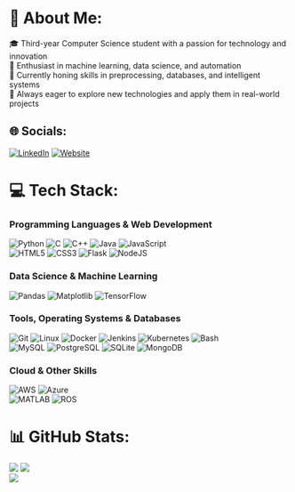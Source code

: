# 💫 About Me:
🎓 Third-year Computer Science student with a passion for technology and innovation  
🌌 Enthusiast in machine learning, data science, and automation  
💼 Currently honing skills in preprocessing, databases, and intelligent systems  
🚀 Always eager to explore new technologies and apply them in real-world projects  

## 🌐 Socials:
[![LinkedIn](https://img.shields.io/badge/LinkedIn-%230077B5.svg?logo=linkedin&logoColor=white)](https://www.linkedin.com/in/bretta/) [![Website](https://img.shields.io/badge/Website-%230077B5.svg?logo=internet&logoColor=white)](https://brettadams0.github.io/)

# 💻 Tech Stack:

### Programming Languages & Web Development
![Python](https://img.shields.io/badge/python-3670A0?style=for-the-badge&logo=python&logoColor=ffdd54) ![C](https://img.shields.io/badge/c-%2300599C.svg?style=for-the-badge&logo=c&logoColor=white) ![C++](https://img.shields.io/badge/c++-%2300599C.svg?style=for-the-badge&logo=c%2B%2B&logoColor=white) ![Java](https://img.shields.io/badge/java-%23ED8B00.svg?style=for-the-badge&logo=openjdk&logoColor=white) ![JavaScript](https://img.shields.io/badge/javascript-%23323330.svg?style=for-the-badge&logo=javascript&logoColor=%23F7DF1E)  
![HTML5](https://img.shields.io/badge/html5-%23E34F26.svg?style=for-the-badge&logo=html5&logoColor=white) ![CSS3](https://img.shields.io/badge/css3-%231572B6.svg?style=for-the-badge&logo=css3&logoColor=white) ![Flask](https://img.shields.io/badge/flask-%23000.svg?style=for-the-badge&logo=flask&logoColor=white) ![NodeJS](https://img.shields.io/badge/node.js-6DA55F?style=for-the-badge&logo=node.js&logoColor=white)

### Data Science & Machine Learning
![Pandas](https://img.shields.io/badge/pandas-%23150458.svg?style=for-the-badge&logo=pandas&logoColor=white) ![Matplotlib](https://img.shields.io/badge/Matplotlib-%23ffffff.svg?style=for-the-badge&logo=Matplotlib&logoColor=black) ![TensorFlow](https://img.shields.io/badge/TensorFlow-%23FF6F00.svg?style=for-the-badge&logo=TensorFlow&logoColor=white)

### Tools, Operating Systems & Databases
![Git](https://img.shields.io/badge/Git-fc6d26?style=for-the-badge&logo=git&logoColor=white) ![Linux](https://img.shields.io/badge/Linux-FCC624?style=for-the-badge&logo=linux&logoColor=black) ![Docker](https://img.shields.io/badge/Docker-%230db7ed.svg?style=for-the-badge&logo=docker&logoColor=white) ![Jenkins](https://img.shields.io/badge/Jenkins-%232C5263.svg?style=for-the-badge&logo=Jenkins&logoColor=white) ![Kubernetes](https://img.shields.io/badge/Kubernetes-%23326ce5.svg?style=for-the-badge&logo=Kubernetes&logoColor=white) ![Bash](https://img.shields.io/badge/bash-%23121011.svg?style=for-the-badge&logo=gnu-bash&logoColor=white)  
![MySQL](https://img.shields.io/badge/mysql-%2300f.svg?style=for-the-badge&logo=mysql&logoColor=white) ![PostgreSQL](https://img.shields.io/badge/postgresql-%23316192.svg?style=for-the-badge&logo=postgresql&logoColor=white) ![SQLite](https://img.shields.io/badge/sqlite-%2307405e.svg?style=for-the-badge&logo=sqlite&logoColor=white) ![MongoDB](https://img.shields.io/badge/MongoDB-%234ea94b.svg?style=for-the-badge&logo=mongodb&logoColor=white)

### Cloud & Other Skills
![AWS](https://img.shields.io/badge/Amazon_AWS-%23232F3E.svg?style=for-the-badge&logo=amazon-aws&logoColor=white) ![Azure](https://img.shields.io/badge/Microsoft_Azure-%230072C6.svg?style=for-the-badge&logo=microsoft-azure&logoColor=white)  
![MATLAB](https://img.shields.io/badge/MATLAB-%23FF9700.svg?style=for-the-badge&logo=mathworks&logoColor=white) ![ROS](https://img.shields.io/badge/ROS-%231572B6.svg?style=for-the-badge&logo=ROS&logoColor=white)

# 📊 GitHub Stats:
![](https://github-readme-stats.vercel.app/api?username=brettadams0&theme=nightowl&hide_border=false&include_all_commits=false&count_private=false) ![](https://github-readme-streak-stats.herokuapp.com/?user=brettadams0&theme=nightowl&hide_border=false)  
![](https://github-readme-stats.vercel.app/api/top-langs/?username=brettadams0&theme=nightowl&hide_border=false&include_all_commits=false&count_private=false&layout=compact)
